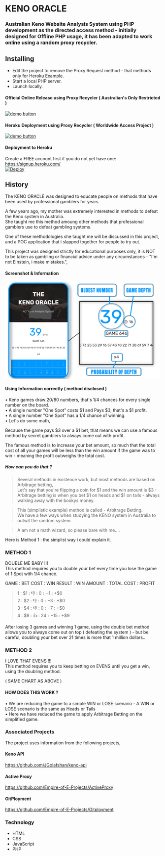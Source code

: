 # KENO ORACLE    
### Australian Keno Website Analysis System using PHP development as the directed access method - initially designed for Offline PHP usage, it has been adapted to work online using a random proxy recycler.
      
## Installing     
* Edit the project to remove the Proxy Request method - that methods only for Heroku Example.       
* Start a local PHP server.    
* Launch locally.         
 

#### Official Online Release using Proxy Recycler ( Australian's Only Restricted )       
[![demo button](https://i.imgur.com/3Ugm8J7.jpg)](https://keno-oracle.ml) 
  
     
#### Heroku Deployment using Proxy Recycler ( Worldwide Access Project )       
[![demo button](https://i.imgur.com/3Ugm8J7.jpg)](https://keno-oracle.herokuapp.com/) 
  
#### Deployment to Heroku
Create a FREE account first if you do not yet have one:     
https://signup.heroku.com/      
[![Deploy](https://www.herokucdn.com/deploy/button.svg)](https://heroku.com/deploy)

## History     
The KENO ORACLE was designed to educate people on methods that have been used by professional gamblers for years.   
    
A few years ago, my mother was extremely interested in methods to defeat the Keno system in Australia.      
She taught me this method amoung other methods that professional gamblers use to defeat gambling systems.
   
One of these methodologies she taught me will be discussed in this project, and a POC application that i slapped together for people to try out.   
   

This project was designed strictly for educational purposes only, it is NOT to be taken as gambling or financial advice under any circumstances - "I'm not Einstein, i make mistakes.",
    
####    Screenshot & Information      
![screen](IMG_20211111_015323.png)     
    
        

#### Using Information correctly ( method disclosed )    
• Keno games draw 20/80 numbers, that's 1/4 chances for every single number on the board.         
• A single number "One Spot" costs $1 and Pays $3, that's a $1 profit.      
• A single number "One Spot" has a 1/4 chance of winning.   
• Let's do some math,          
    
Because the game pays $3 over a $1 bet, that means we can use a famous method by secret gamblers to always come out with profit.     
  
The famous method is to increase your bet amount, so much that the total cost of all your games will be less than the win amount if the game was to win - meaning the profit outweighs the total cost.     
   
##### How can you do that  ?    
> Several methods in existence work, but most methods are based on Arbitrage betting,    
> Let's say that you're flipping a coin for $1 and the win amount is $3 - Arbitrage betting is when you bet $1 on heads and $1 on tails - always walking away with the bookys money.     
 
> This (simplistic example) method is called - Arbitrage Betting.     
> We have a few ways when studying the KENO system in Australia to outwit the random system.      
   
> A am not a math wizard, so please bare with me....    
  
Here is Method 1 : the simplist way i could explain it.     
  
### METHOD 1    
DOUBLE ME BABY !!!            
This method requires you to double your bet every time you lose the game of 1 Spot with 1/4 chance.       

GAME : BET COST : WIN RESULT : WIN AMOUNT : TOTAL COST : PROFIT    
>  1 : $1 : 👎 : $0 : -$1 : +$0       
>  2 : $2 : 👎 : $0 : -$3 : +$0    
>  3 : $4 : 👎 : $0 : -$7 : +$0       
>  4 : $8 : 👍 : $24 : -$15 : +$9    
   
After losing 3 games and winning 1 game, using the double bet method allows you to always come out on top ( defeating the system ) - but be careful, doubling your bet over 21 times is more that 1 million dollars..             
       
   
### METHOD 2    
I LOVE THAT EVENS !!!           
This method requires you to keep betting on EVENS until you get a win, using the doubling method.   
   
( SAME CHART AS ABOVE )   

#### HOW DOES THIS WORK ?     
• We are reducing the game to a simple WIN or LOSE scenario - A WIN or LOSE scenario is the same as Heads or Tails     
• Here we have reduced the game to apply Arbitrage Betting on the simplified game.        


### Associated Projects                  
The project uses information from the following projects,       
####  Keno API        
https://github.com/JGolafshan/keno-api               
#### Active Proxy    
https://github.com/Empire-of-E-Projects/ActiveProxy     
#### GitPloyment      
https://github.com/Empire-of-E-Projects/Gitployment    

    
### Technology
* HTML    
* CSS    
* JavaScript    
* PHP   
